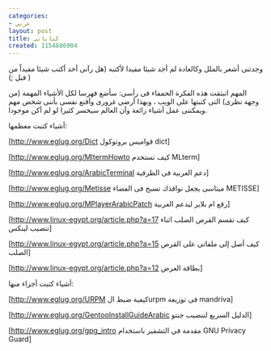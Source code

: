 ```yaml
---
categories:
- عربي
layout: post
title: كتاباتى
created: 1154886904
---
```

وجدتنى أشعر بالملل وكالعادة لم أجد شيئا مفيدا لأكتبه (هل رآنى أحد أكتب شيئا مفيداً من فبل ;) )

المهم انبثقت هذه الفكرة الحمفاء فى رأسى: سأضع فهرسا لكل الأشياء المهمة (من وجهة نظرى) التى كتبتها على الويب ، وبهذا أرضى غرورى وأقنع نفسى بأننى شخص مهم ويمكننى عمل أشياء رائعة وأن العالم سيخسر كثيرا لو لم أكن موجودا.

أشياء كتبت معظمها:

[http://www.eglug.org/Dict قواميس بروتوكول dict]

[http://www.eglug.org/MltermHowto كيف تستخدم MLterm]

[http://www.eglug.org/ArabicTerminal دعم العربية فى الطرفية]

[http://www.eglug.org/Metisse ميتاسى يجعل نوافذك تسبح فى الفضاء METISSE]

[http://www.eglug.org/MPlayerArabicPatch رقع ام بلاير ليدعم العربية]

[http://www.linux-egypt.org/article.php?a=17 كيف تقسم القرص الصلب اثناء تنصيب لينكس]

[http://www.linux-egypt.org/article.php?a=15 كيف أصل إلى ملفاتى على القرص الصلب]

[http://www.linux-egypt.org/article.php?a=12 بطاقة العرض]

أشياء كتبت أجزاء منها:

[http://www.eglug.org/URPM كيفية ضبط الurpm فى توزيعة mandriva]

[http://www.eglug.org/GentooInstallGuideArabic الدليل السريع لتنصيب جنتو]

[http://www.eglug.org/gpg_intro مقدمة في التشفير باستخدام GNU Privacy Guard]
